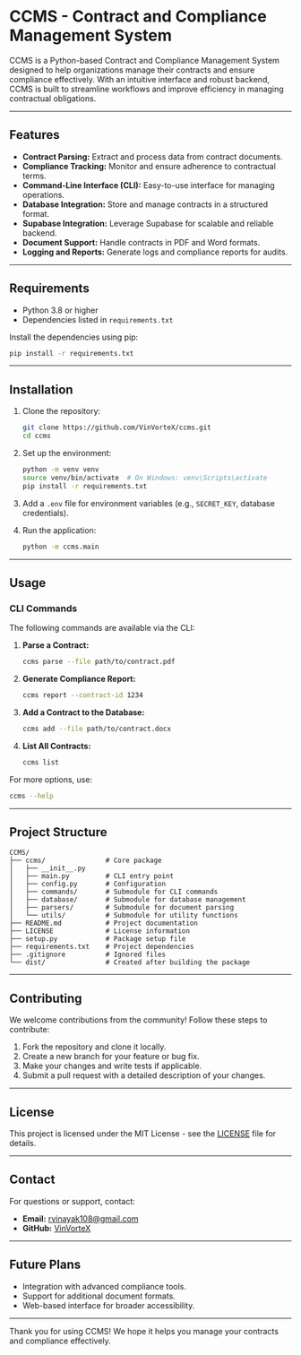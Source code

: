 # CCMS - Contract and Compliance Management System

CCMS is a Python-based Contract and Compliance Management System designed to help organizations manage their contracts and ensure compliance effectively. With an intuitive interface and robust backend, CCMS is built to streamline workflows and improve efficiency in managing contractual obligations.

---

## Features
- **Contract Parsing:** Extract and process data from contract documents.
- **Compliance Tracking:** Monitor and ensure adherence to contractual terms.
- **Command-Line Interface (CLI):** Easy-to-use interface for managing operations.
- **Database Integration:** Store and manage contracts in a structured format.
- **Supabase Integration:** Leverage Supabase for scalable and reliable backend.
- **Document Support:** Handle contracts in PDF and Word formats.
- **Logging and Reports:** Generate logs and compliance reports for audits.

---

## Requirements

- Python 3.8 or higher
- Dependencies listed in `requirements.txt`

Install the dependencies using pip:
```bash
pip install -r requirements.txt
```

---

## Installation

1. Clone the repository:
   ```bash
   git clone https://github.com/VinVorteX/ccms.git
   cd ccms
   ```

2. Set up the environment:
   ```bash
   python -m venv venv
   source venv/bin/activate  # On Windows: venv\Scripts\activate
   pip install -r requirements.txt
   ```

3. Add a `.env` file for environment variables (e.g., `SECRET_KEY`, database credentials).

4. Run the application:
   ```bash
   python -m ccms.main
   ```

---

## Usage

### CLI Commands

The following commands are available via the CLI:

1. **Parse a Contract:**
   ```bash
   ccms parse --file path/to/contract.pdf
   ```

2. **Generate Compliance Report:**
   ```bash
   ccms report --contract-id 1234
   ```

3. **Add a Contract to the Database:**
   ```bash
   ccms add --file path/to/contract.docx
   ```

4. **List All Contracts:**
   ```bash
   ccms list
   ```

For more options, use:
```bash
ccms --help
```

---

## Project Structure
```
CCMS/
├── ccms/               # Core package
│   ├── __init__.py
│   ├── main.py         # CLI entry point
│   ├── config.py       # Configuration
│   ├── commands/       # Submodule for CLI commands
│   ├── database/       # Submodule for database management
│   ├── parsers/        # Submodule for document parsing
│   └── utils/          # Submodule for utility functions
├── README.md           # Project documentation
├── LICENSE             # License information
├── setup.py            # Package setup file
├── requirements.txt    # Project dependencies
├── .gitignore          # Ignored files
└── dist/               # Created after building the package
```

---

## Contributing

We welcome contributions from the community! Follow these steps to contribute:

1. Fork the repository and clone it locally.
2. Create a new branch for your feature or bug fix.
3. Make your changes and write tests if applicable.
4. Submit a pull request with a detailed description of your changes.

---

## License

This project is licensed under the MIT License - see the [LICENSE](./LICENSE) file for details.

---

## Contact

For questions or support, contact:
- **Email:** rvinayak108@gmail.com
- **GitHub:** [VinVorteX](https://github.com/VinVorteX)

---

## Future Plans
- Integration with advanced compliance tools.
- Support for additional document formats.
- Web-based interface for broader accessibility.

---

Thank you for using CCMS! We hope it helps you manage your contracts and compliance effectively.

